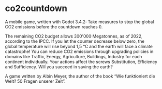 # co2countdown
A mobile game, written with Godot 3.4.2:
Take measures to stop the global CO2 emissions before the countdown reaches 0.

The remaining CO2 budget allows 300'000 Megatonnes, as of 2022, according to the IPCC. If you let the counter decrease below zero, the global temperature will rise beyond 1,5 °C and the earth will face a climate catastrophe!
You can reduce CO2 emissions through upgrading policies in domains like Traffic, Energy, Agriculture, Buildings, Industry for each continent individually. Your actions affect the screws Substitution, Efficiency and Sufficiency.
Will you succeed in saving the earth?

A game written by Albin Meyer, the author of the book “Wie funktioniert die Welt? 50 Fragen unserer Zeit”.
